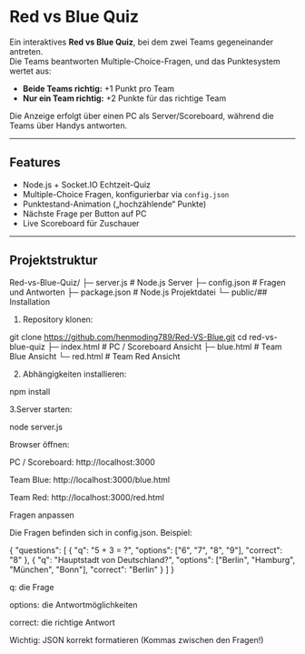# Red vs Blue Quiz

Ein interaktives **Red vs Blue Quiz**, bei dem zwei Teams gegeneinander antreten.  
Die Teams beantworten Multiple-Choice-Fragen, und das Punktesystem wertet aus:

- **Beide Teams richtig:** +1 Punkt pro Team  
- **Nur ein Team richtig:** +2 Punkte für das richtige Team  

Die Anzeige erfolgt über einen PC als Server/Scoreboard, während die Teams über Handys antworten.

---

## Features

- Node.js + Socket.IO Echtzeit-Quiz  
- Multiple-Choice Fragen, konfigurierbar via `config.json`  
- Punktestand-Animation („hochzählende“ Punkte)  
- Nächste Frage per Button auf PC  
- Live Scoreboard für Zuschauer  

---

## Projektstruktur

Red-vs-Blue-Quiz/
├─ server.js # Node.js Server
├─ config.json # Fragen und Antworten
├─ package.json # Node.js Projektdatei
└─ public/## Installation

1. Repository klonen:

git clone https://github.com/henmoding789/Red-VS-Blue.git 
cd red-vs-blue-quiz
├─ index.html # PC / Scoreboard Ansicht
├─ blue.html # Team Blue Ansicht
└─ red.html # Team Red Ansicht

2. Abhängigkeiten installieren:

npm install

3.Server starten:

node server.js

Browser öffnen:

PC / Scoreboard: http://localhost:3000

Team Blue: http://localhost:3000/blue.html

Team Red: http://localhost:3000/red.html

Fragen anpassen

Die Fragen befinden sich in config.json.
Beispiel:

{
  "questions": [
    { "q": "5 + 3 = ?", "options": ["6", "7", "8", "9"], "correct": "8" },
    { "q": "Hauptstadt von Deutschland?", "options": ["Berlin", "Hamburg", "München", "Bonn"], "correct": "Berlin" }
  ]
}


q: die Frage

options: die Antwortmöglichkeiten

correct: die richtige Antwort

Wichtig: JSON korrekt formatieren (Kommas zwischen den Fragen!)
